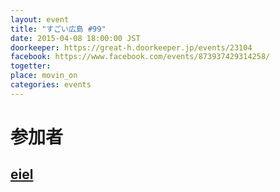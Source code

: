 ```yaml
---
layout: event
title: "すごい広島 #99"
date: 2015-04-08 18:00:00 JST
doorkeeper: https://great-h.doorkeeper.jp/events/23104
facebook: https://www.facebook.com/events/873937429314258/
togetter:
place: movin_on
categories: events
---
```


# 参加者


## [eiel](https://github.com/eiel)

